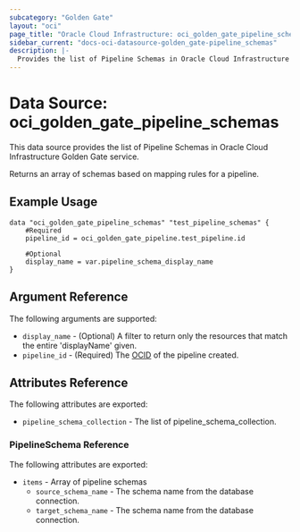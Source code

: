 ```yaml
---
subcategory: "Golden Gate"
layout: "oci"
page_title: "Oracle Cloud Infrastructure: oci_golden_gate_pipeline_schemas"
sidebar_current: "docs-oci-datasource-golden_gate-pipeline_schemas"
description: |-
  Provides the list of Pipeline Schemas in Oracle Cloud Infrastructure Golden Gate service
---
```


# Data Source: oci_golden_gate_pipeline_schemas
This data source provides the list of Pipeline Schemas in Oracle Cloud Infrastructure Golden Gate service.

Returns an array of schemas based on mapping rules for a pipeline.


## Example Usage

```hcl
data "oci_golden_gate_pipeline_schemas" "test_pipeline_schemas" {
	#Required
	pipeline_id = oci_golden_gate_pipeline.test_pipeline.id

	#Optional
	display_name = var.pipeline_schema_display_name
}
```

## Argument Reference

The following arguments are supported:

* `display_name` - (Optional) A filter to return only the resources that match the entire 'displayName' given. 
* `pipeline_id` - (Required) The [OCID](https://docs.cloud.oracle.com/iaas/Content/General/Concepts/identifiers.htm) of the pipeline created. 


## Attributes Reference

The following attributes are exported:

* `pipeline_schema_collection` - The list of pipeline_schema_collection.

### PipelineSchema Reference

The following attributes are exported:

* `items` - Array of pipeline schemas 
	* `source_schema_name` - The schema name from the database connection. 
	* `target_schema_name` - The schema name from the database connection. 

